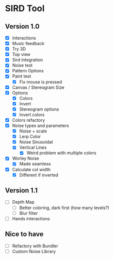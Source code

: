 # SIRD Tool

## Version 1.0

- [x] Interactions
- [x] Music feedback
- [x] Try 3D
- [x] Top view
- [x] Sird integration
- [x] Noise test
- [x] Pattern Options
- [x] Paint test
  - [x] Fix mouse is pressed
- [x] Canvas / Stereogram Size
- [x] Options
  - [x] Colors
  - [x] Invert
  - [x] Stereogram options
  - [x] Invert colors
- [x] Colors refactory
- [x] Noise types and parameters
  - [x] Noise + scale
  - [x] Lerp Color
  - [x] Noise Sinusoidal
  - [x] Vertical Lines
    - [x] Weird problem with multiple colors
- [x] Worley Noise
  - [x] Made seamless
- [x] Calculate col width
  - [x] Different if inverted

## Version 1.1

- [ ] Depth Map
  - [ ] Better coloring, dark first (how many levels?)
  - [ ] Blur filter
- [ ] Hands interactions

## Nice to have

- [ ] Refactory with Bundler
- [ ] Custom Noise Library